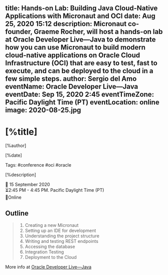 title: Hands-on Lab: Building Java Cloud-Native Applications with Micronaut and OCI
date:  Aug 25, 2020 15:12
description: Micronaut co-founder, Graeme Rocher, will host a hands-on lab at Oracle Developer Live—Java to demonstrate how you can use Micronaut to build modern cloud-native applications on Oracle Cloud Infrastructure (OCI) that are easy to test, fast to execute, and can be deployed to the cloud in a few simple steps.
author: Sergio del Amo
eventName: Oracle Developer Live—Java
eventDate: Sep 15, 2020 2:45
eventTimeZone: Pacific Daylight Time (PT)
eventLocation: online
image: 2020-08-25.jpg
---

# [%title]

[%author]

[%date] 

Tags: #conference #oci #oracle

[%description]

📅 15 September 2020  
⏳2:45 PM - 4:45 PM. Pacific Daylight Time (PT)  
📍Online  

## Outline

> 1. Creating a new Micronaut
> 2. Setting up an IDE for development
> 3. Understanding the project structure
> 4. Writing and testing REST endpoints
> 5. Accessing the database
> 6. Integration Testing
> 7. Deployment to the Cloud

More info at [Oracle Developer Live—Java](https://developer.oracle.com/developer-live/java/)
